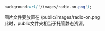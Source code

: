 ```css
background:url('/images/radio-on.png');
```
图片文件要放置在 /public/images/radio-on.png  
此时，public文件夹相当于托管静态资源。